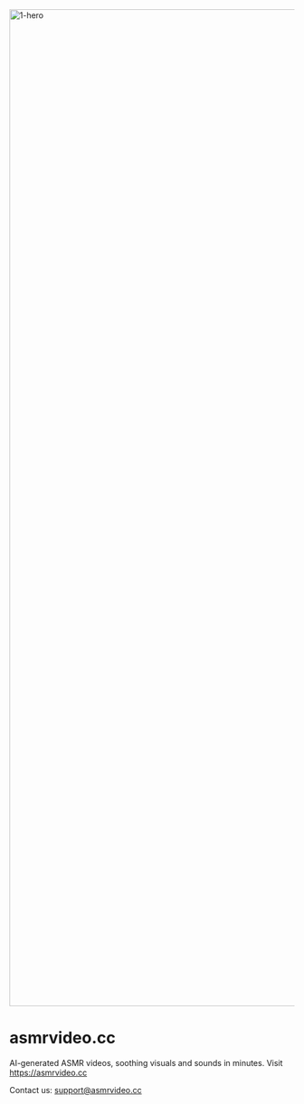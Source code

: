 
<img width="2780" height="1764" alt="1-hero" src="https://github.com/user-attachments/assets/7c249307-dae6-43fb-b0bb-e90efa4ad1d0" />

# asmrvideo.cc
AI-generated ASMR videos, soothing visuals and sounds in minutes.
Visit https://asmrvideo.cc

Contact us: support@asmrvideo.cc
